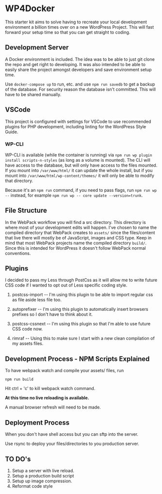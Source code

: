 # WP4Docker

This starter kit aims to solve having to recreate your local development environment a billion times over on a
new WordPress Project. This will fast forward your setup time so that you can get straight to coding.
## Development Server

A Docker environment is included. The idea was to be able to just git clone the repo and get right to developing. It was also intended to be able to easily share the project amongst developers and save environment setup time.

Use `docker-compose up` to run, etc. and use `npm run savedb` to get a backup of the database. For security reason the database isn't committed. This will have to be shared manually.

## VSCode

This project is configured with settings for VSCode to use recommended plugins for PHP development, including linting for the WordPress Style Guide.

### WP-CLI

WP-CLI is available (while the container is running) via `npm run wp plugin install scripts-n-styles` (as long as a volume is mounted). The CLI will have access to the database, but will only have access to the files mounted. If you mount into `/var/www/html/` it can update the whole install, but if you mount into `/var/www/html/wp-content/themes/` it will only be able to modify that directory.

Because it's an `npm run` command, if you need to pass flags, run `npm run wp --` instead, for example `npm run wp -- core update --version=trunk`.

## File Structure

In the WebPack workflow you will find a src directory. This directory is where most of your development edits will happen. I've chosen to name the compiled directory that WebPack creates to `assets/` since the files/content that live there will mostly be of JavaScript, images and CSS type. Keep in mind that most WebPack projects name the compiled directory
`build/`. Since this is intended for WordPress it doesn't follow WebPack normal conventions.

## Plugins

I decided to pass my Less through PostCss as it will allow me to write future CSS code if I wanted to
opt out of Less specific coding style.

1. postcss-import -- I'm using this plugin to be able to import regular css as file aside less file too.

1. autoprefixer -- I'm using this plugin to automatically insert browsers prefixes so I don't have to think about it.

1. postcss-cssnext -- I'm using this plugin so that I'm able to use future CSS code now.

1. rimraf -- Using this to make sure I start with a new clean compilation of my assets files.

## Development Process - NPM Scripts Explained

To have webpack watch and compile your assets/ files, run

```
npm run build
```
Hit ctrl + 'c' to kill webpack watch command.

**At this time no live reloading is available.**

A manual browser refresh will need to be made.

## Deployment Process

 When you don't have shell access but you can sftp into the server.

 Use rsync to deploy your files/directories to you production server.

## TO DO's

1. Setup a server with live reload.
1. Setup a production build script
1. Setup up image compression.
1. Reformat code style
